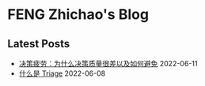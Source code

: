 # FENG Zhichao's Blog

## Latest Posts

* [决策疲劳：为什么决策质量很差以及如何避免](2022-06-11-decision-fatigue.md) 2022-06-11
* [什么是 Triage](2022-06-08-what-is-triage.md) 2022-06-08
